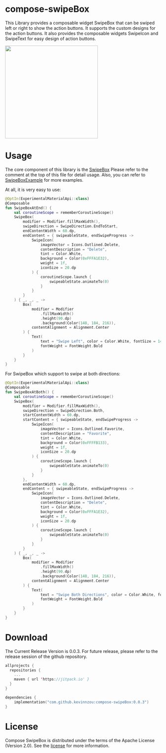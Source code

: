 # compose-swipeBox

This Library provides a composable widget SwipeBox that can be swiped left or right to show the
action buttons. It supports the custom designs for the action buttons. It also provides the
composable widgets SwipeIcon and SwipeText for easy design of action buttons.

<img src="media/swipebox.gif" width=300>

# Usage

The core component of this library is
the [SwipeBox](https://github.com/KevinnZou/compose-swipeBox/blob/main/swipebox/src/main/java/com/kevinnzou/compose/swipebox/SwipeBox.kt)
Please refer to the comment at the top of this file for detail usage. Also, you can refer
to [SwipeBoxExample](https://github.com/KevinnZou/compose-swipeBox/blob/main/app/src/main/java/com/kevinnzou/compose/composeswipebox/SwipeBoxExample.kt)
for more examples.

At all, it is very easy to use:

```kotlin
@OptIn(ExperimentalMaterialApi::class)
@Composable
fun SwipeBoxAtEnd() {
    val coroutineScope = rememberCoroutineScope()
    SwipeBox(
        modifier = Modifier.fillMaxWidth(),
        swipeDirection = SwipeDirection.EndToStart,
        endContentWidth = 60.dp,
        endContent = { swipeableState, endSwipeProgress ->
            SwipeIcon(
                imageVector = Icons.Outlined.Delete,
                contentDescription = "Delete",
                tint = Color.White,
                background = Color(0xFFFA1E32),
                weight = 1f,
                iconSize = 20.dp
            ) {
                coroutineScope.launch {
                    swipeableState.animateTo(0)
                }
            }
        }
    ) { _, _, _ ->
        Box(
            modifier = Modifier
                .fillMaxWidth()
                .height(90.dp)
                .background(Color(148, 184, 216)),
            contentAlignment = Alignment.Center
        ) {
            Text(
                text = "Swipe Left", color = Color.White, fontSize = 14.sp,
                fontWeight = FontWeight.Bold
            )
        }
    }
}
```

For SwipeBox which support to swipe at both directions:

```kotlin
@OptIn(ExperimentalMaterialApi::class)
@Composable
fun SwipeBoxAtBoth() {
    val coroutineScope = rememberCoroutineScope()
    SwipeBox(
        modifier = Modifier.fillMaxWidth(),
        swipeDirection = SwipeDirection.Both,
        startContentWidth = 60.dp,
        startContent = { swipeableState, endSwipeProgress ->
            SwipeIcon(
                imageVector = Icons.Outlined.Favorite,
                contentDescription = "Favorite",
                tint = Color.White,
                background = Color(0xFFFFB133),
                weight = 1f,
                iconSize = 20.dp
            ) {
                coroutineScope.launch {
                    swipeableState.animateTo(0)
                }
            }
        },
        endContentWidth = 60.dp,
        endContent = { swipeableState, endSwipeProgress ->
            SwipeIcon(
                imageVector = Icons.Outlined.Delete,
                contentDescription = "Delete",
                tint = Color.White,
                background = Color(0xFFFA1E32),
                weight = 1f,
                iconSize = 20.dp
            ) {
                coroutineScope.launch {
                    swipeableState.animateTo(0)
                }
            }
        }
    ) { _, _, _ ->
        Box(
            modifier = Modifier
                .fillMaxWidth()
                .height(90.dp)
                .background(Color(148, 184, 216)),
            contentAlignment = Alignment.Center
        ) {
            Text(
                text = "Swipe Both Directions", color = Color.White, fontSize = 14.sp,
                fontWeight = FontWeight.Bold
            )
        }
    }
}
```

# Download

The Current Release Version is 0.0.3. For future release, please refer to the release session of the
github repository.

``` kotlin
allprojects {
  repositories {
    ...
    maven { url 'https://jitpack.io' }
  }
}

dependencies {
    implementation("com.github.kevinnzou:compose-swipeBox:0.0.3")
}

```

# License

Compose SwipeBox is distributed under the terms of the Apache License (Version 2.0). See
the [license](https://github.com/KevinnZou/compose-swipeBox/blob/main/LICENSE) for more information.
